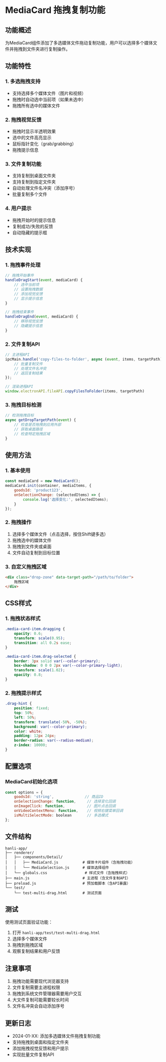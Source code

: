 # MediaCard 拖拽复制功能

## 功能概述

为MediaCard组件添加了多选媒体文件拖动复制功能，用户可以选择多个媒体文件并拖拽到文件夹进行复制操作。

## 功能特性

### 1. 多选拖拽支持
- 支持选择多个媒体文件（图片和视频）
- 拖拽时自动选中当前项（如果未选中）
- 拖拽所有选中的媒体文件

### 2. 拖拽视觉反馈
- 拖拽时显示半透明效果
- 选中的文件高亮显示
- 鼠标指针变化（grab/grabbing）
- 拖拽提示信息

### 3. 文件复制功能
- 支持复制到桌面文件夹
- 支持复制到指定文件夹
- 自动处理文件名冲突（添加序号）
- 批量复制多个文件

### 4. 用户提示
- 拖拽开始时的提示信息
- 复制成功/失败的反馈
- 自动隐藏的提示框

## 技术实现

### 1. 拖拽事件处理
```javascript
// 拖拽开始事件
handleDragStart(event, mediaCard) {
    // 选中当前项
    // 设置拖拽数据
    // 添加视觉反馈
    // 显示提示信息
}

// 拖拽结束事件
handleDragEnd(event, mediaCard) {
    // 移除视觉反馈
    // 隐藏提示信息
}
```

### 2. 文件复制API
```javascript
// 主进程API
ipcMain.handle('copy-files-to-folder', async (event, items, targetPath) => {
    // 批量复制文件
    // 处理文件名冲突
    // 返回复制结果
});

// 渲染进程API
window.electronAPI.fileAPI.copyFilesToFolder(items, targetPath)
```

### 3. 拖拽目标检测
```javascript
// 检测拖拽目标
async getDropTargetPath(event) {
    // 检查是否拖拽到应用外部
    // 获取桌面路径
    // 检查特定拖拽区域
}
```

## 使用方法

### 1. 基本使用
```javascript
const mediaCard = new MediaCard();
mediaCard.init(container, mediaItems, {
    goodsId: 'product123',
    onSelectionChange: (selectedItems) => {
        console.log('选择变化:', selectedItems);
    }
});
```

### 2. 拖拽操作
1. 选择多个媒体文件（点击选择，按住Shift键多选）
2. 拖拽选中的媒体文件
3. 拖拽到文件夹或桌面
4. 文件自动复制到目标位置

### 3. 自定义拖拽区域
```html
<div class="drop-zone" data-target-path="/path/to/folder">
    拖拽区域
</div>
```

## CSS样式

### 1. 拖拽状态样式
```css
.media-card-item.dragging {
    opacity: 0.6;
    transform: scale(0.95);
    transition: all 0.2s ease;
}

.media-card-item.drag-selected {
    border: 3px solid var(--color-primary);
    box-shadow: 0 0 0 2px var(--color-primary-light);
    transform: scale(1.02);
    opacity: 0.8;
}
```

### 2. 拖拽提示样式
```css
.drag-hint {
    position: fixed;
    top: 50%;
    left: 50%;
    transform: translate(-50%, -50%);
    background: var(--color-primary);
    color: white;
    padding: 12px 24px;
    border-radius: var(--radius-medium);
    z-index: 10000;
}
```

## 配置选项

### MediaCard初始化选项
```javascript
const options = {
    goodsId: 'string',              // 商品ID
    onSelectionChange: function,     // 选择变化回调
    onImageClick: function,          // 图片点击回调
    onVideoContextMenu: function,    // 视频右键菜单回调
    isMultiSelectMode: boolean       // 多选模式
};
```

## 文件结构

```
hanli-app/
├── renderer/
│   ├── components/Detail/
│   │   ├── MediaCard.js           # 媒体卡片组件（含拖拽功能）
│   │   └── MediaSelection.js      # 媒体选择组件
│   └── globals.css                 # 样式文件（含拖拽样式）
├── main.js                        # 主进程（含文件复制API）
├── preload.js                     # 预加载脚本（含API暴露）
└── test/
    └── test-multi-drag.html       # 测试页面
```

## 测试

使用测试页面验证功能：
1. 打开 `hanli-app/test/test-multi-drag.html`
2. 选择多个媒体文件
3. 拖拽到拖拽区域
4. 观察复制结果和用户反馈

## 注意事项

1. 拖拽功能需要现代浏览器支持
2. 文件复制需要主进程权限
3. 拖拽到系统文件管理器需要用户交互
4. 大文件复制可能需要较长时间
5. 文件名冲突会自动添加序号

## 更新日志

- 2024-01-XX: 添加多选媒体文件拖拽复制功能
- 支持拖拽到桌面和指定文件夹
- 添加拖拽视觉反馈和用户提示
- 实现批量文件复制API
